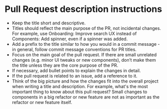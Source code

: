 # Pull Request description instructions

- Keep the title short and descriptive.
- Titles should reflect the main purpose of the PR, not incidental changes. For example, use Onboarding: Improve search UX instead of Components: Add spinner, even if a spinner was added.
- Add a prefix to the title similar to how you would in a commit message - in general, follow commit message conventions for PR titles.
- Focus on the main goal of the pull request. If there are small unrelated changes (e.g. minor UI tweaks or new components), don’t make them the title unless they are the core purpose of the PR.
- If necessary, add bullet points to explain the changes in detail.
- If the pull request is related to an issue, add a reference to it.
- Think of the big picture and how the changes fit into the overall project when writing a title and description. For example, what's the most important thing to know about this pull request? Small changes to components in a big refactor or new feature are not as important as the refactor or new feature itself.

